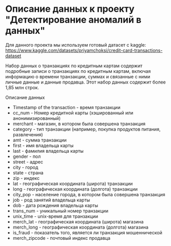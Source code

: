 # Описание данных к проекту "Детектирование аномалий в данных"

Для данного проекта мы используем готовый датасет с kaggle: https://www.kaggle.com/datasets/priyamchoksi/credit-card-transactions-dataset

Набор данных о транзакциях по кредитным картам содержит подробные записи о транзакциях по кредитным картам, включая информацию о времени транзакции,
суммах и связанные с ними личные данные и данные продавца. Этот набор данных содержит более 1,85 млн строк.


Описание данных
* Timestamp of the transaction - время транзакции
* cc_num - Номер кредитной карты (хэшированный или анонимизированный)
* merchant - магазин, в котором была совершена транзакция
* category - тип транзакции (например, покупка продуктов питания, развлечения)
* amt - сумма транзакции
* first - имя владельца карты
* last - фамилия владельца карты
* gender - пол
* street - адрес
* city - город
* state - страна
* zip - индекс
* lat - географическая координата (широта) транзакции
* long - географическая координата (долгота) транзакции
* city_pop - население города, в котором была совершена транзакция
* job - род занятий владельца карты
* dob - дата рождения владельца карты
* trans_num - уникальный номер транзакции
* unix_time - unix-время для транзакции
* merch_lat - географическая координата (широта) магазина
* merch_long - географическая координата (долгота) магазина
* is_fraud - показатель того, является ли транзакция мошеннической
* merch_zipcode - почтовый индекс продавца
